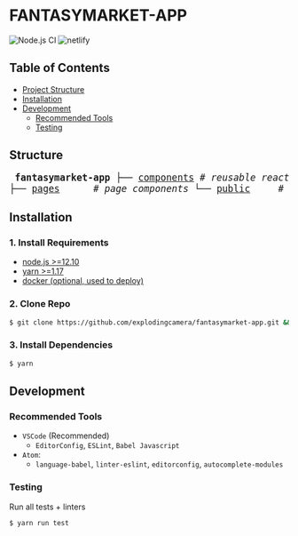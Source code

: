 <h1>FANTASYMARKET-APP</h1>

![Node.js CI](https://github.com/explodingcamera/fantasymarket-app/workflows/Node.js%20CI/badge.svg?branch=develop)
![netlify](https://img.shields.io/netlify/306db36d-47d1-40d3-9f52-c52a5b7633e5?style=flat)

## Table of Contents

- [Project Structure](#structure)
- [Installation](#installation)
- [Development](#development)
  - [Recommended Tools](#recommended-tools)
  - [Testing](#testing)

## Structure

<big><pre>
**fantasymarket-app**
├── [components](components/) _# reusable react components_
├── [pages](packages/) &nbsp;&nbsp;&nbsp;&nbsp; _# page components_
└── [public](public/) &nbsp;&nbsp;&nbsp; _# static files_</pre></big>

## Installation

### 1. Install Requirements

- [node.js >=12.10](https://nodejs.org/en/download/)
- [yarn >=1.17](https://classic.yarnpkg.com/en/docs/install)
- [docker (optional, used to deploy)](https://docs.docker.com/engine/installation/#supported-platforms)

### 2. Clone Repo

```bash
$ git clone https://github.com/explodingcamera/fantasymarket-app.git && cd fantasymarket-app
```

### 3. Install Dependencies

```bash
$ yarn
```

## Development

### Recommended Tools

- `VSCode` (Recommended)
	- `EditorConfig`, `ESLint`, `Babel Javascript`
- `Atom`:
	- `language-babel`, `linter-eslint`, `editorconfig`, `autocomplete-modules`

### Testing

Run all tests + linters

```bash
$ yarn run test
```

<br>
